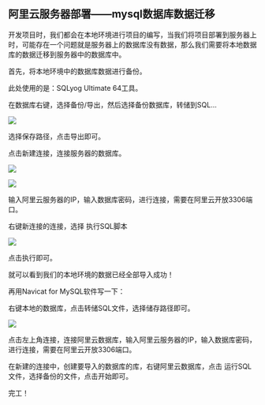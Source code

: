 ## 阿里云服务器部署——mysql数据库数据迁移

开发项目时，我们都会在本地环境进行项目的编写，当我们将项目部署到服务器上时，可能存在一个问题就是服务器上的数据库没有数据，那么我们需要将本地数据库的数据迁移到服务器中的数据库中。

首先，将本地环境中的数据库数据进行备份。

此处使用的是：SQLyog Ultimate 64工具。

在数据库右键，选择备份/导出，然后选择备份数据库，转储到SQL...

![](C:\Users\ASUS\Desktop\md用图\数据库备份.png)

选择保存路径，点击导出即可。



点击新建连接，连接服务器的数据库。

![](C:\Users\ASUS\Desktop\md用图\数据库新建连接.png)

![](C:\Users\ASUS\Desktop\md用图\数据库连接阿里云数据库.png)

输入阿里云服务器的IP，输入数据库密码，进行连接，需要在阿里云开放3306端口。

右键新连接的连接，选择 执行SQL脚本

![](C:\Users\ASUS\Desktop\md用图\阿里云数据库导入备份.png)

点击执行即可。

就可以看到我们的本地环境的数据已经全部导入成功！



再用Navicat for MySQL软件写一下：

右键本地的数据库，点击转储SQL文件，选择储存路径即可。

![](C:\Users\ASUS\Desktop\md用图\Navicat.png)



点击左上角连接，连接阿里云数据库，输入阿里云服务器的IP，输入数据库密码，进行连接，需要在阿里云开放3306端口。

在新建的连接中，创建要导入的数据库的库，右键阿里云数据库，点击  运行SQL文件，选择备份的文件，点击开始即可。



完工！



